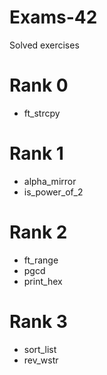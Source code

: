 # Exams-42
Solved exercises

# Rank 0
- ft_strcpy

# Rank 1
- alpha_mirror
- is_power_of_2

# Rank 2
- ft_range
- pgcd
- print_hex

# Rank 3
- sort_list
- rev_wstr
